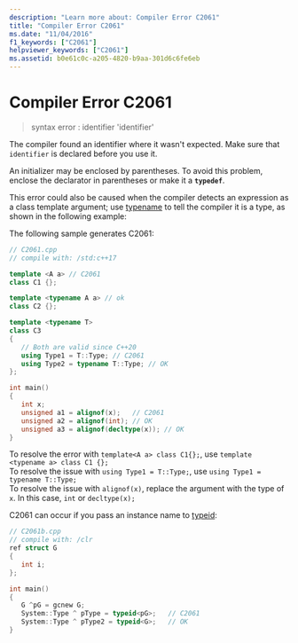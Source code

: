 ```yaml
---
description: "Learn more about: Compiler Error C2061"
title: "Compiler Error C2061"
ms.date: "11/04/2016"
f1_keywords: ["C2061"]
helpviewer_keywords: ["C2061"]
ms.assetid: b0e61c0c-a205-4820-b9aa-301d6c6fe6eb
---
```

# Compiler Error C2061

> syntax error : identifier 'identifier'

The compiler found an identifier where it wasn't expected. Make sure that `identifier` is declared before you use it.

An initializer may be enclosed by parentheses. To avoid this problem, enclose the declarator in parentheses or make it a **`typedef`**.

This error could also be caused when the compiler detects an expression as a class template argument; use [typename](../../cpp/typename.md) to tell the compiler it is a type, as shown in the following example:

The following sample generates C2061:

```cpp
// C2061.cpp
// compile with: /std:c++17

template <A a> // C2061
class C1 {};

template <typename A a> // ok
class C2 {};

template <typename T>
class C3
{
   // Both are valid since C++20
   using Type1 = T::Type; // C2061
   using Type2 = typename T::Type; // OK
};

int main()
{
   int x;
   unsigned a1 = alignof(x);   // C2061
   unsigned a2 = alignof(int); // OK
   unsigned a3 = alignof(decltype(x)); // OK
}
```

To resolve the error with `template<A a> class C1{};`, use `template <typename a> class C1 {};`\
To resolve the issue with `using Type1 = T::Type;`, use `using Type1 = typename T::Type;`\
To resolve the issue with `alignof(x)`, replace the argument with the type of `x`. In this case, `int` or `decltype(x);`

C2061 can occur if you pass an instance name to [typeid](../../extensions/typeid-cpp-component-extensions.md):

```cpp
// C2061b.cpp
// compile with: /clr
ref struct G
{
   int i;
};

int main()
{
   G ^pG = gcnew G;
   System::Type ^ pType = typeid<pG>;   // C2061
   System::Type ^ pType2 = typeid<G>;   // OK
}
```
